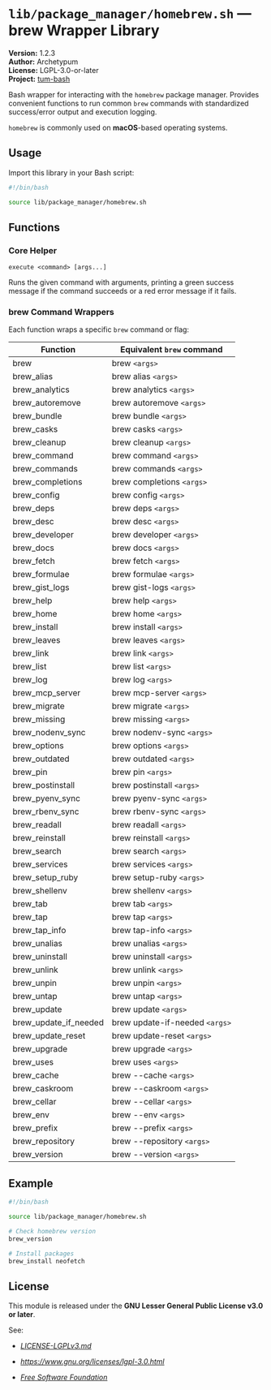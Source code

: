 # `lib/package_manager/homebrew.sh` — brew Wrapper Library

**Version:** 1.2.3  
**Author:** Archetypum  
**License:** LGPL-3.0-or-later  
**Project:** [tum-bash](https://github.com/Archetypum/tum-bash.git)

Bash wrapper for interacting with the `homebrew` package manager. Provides convenient functions to run common `brew` commands with standardized success/error output and execution logging.

`homebrew` is commonly used on **macOS**-based operating systems.

## Usage

Import this library in your Bash script:

```bash
#!/bin/bash

source lib/package_manager/homebrew.sh
```

## Functions

### Core Helper

`execute <command> [args...]`

Runs the given command with arguments, printing a green success message if the command succeeds or a red error message if it fails.

### brew Command Wrappers

Each function wraps a specific `brew` command or flag:

| **Function**          | **Equivalent `brew` command**  |
|-----------------------|--------------------------------|
| brew                  | brew `<args>`                  |
| brew_alias            | brew alias `<args>`            |
| brew_analytics        | brew analytics `<args>`        |
| brew_autoremove       | brew autoremove `<args>`       |
| brew_bundle           | brew bundle `<args>`           |
| brew_casks            | brew casks `<args>`            |
| brew_cleanup          | brew cleanup `<args>`          |
| brew_command          | brew command `<args>`          |
| brew_commands         | brew commands `<args>`         |
| brew_completions      | brew completions `<args>`      |
| brew_config           | brew config `<args>`           |
| brew_deps             | brew deps `<args>`             |
| brew_desc             | brew desc `<args>`             |
| brew_developer        | brew developer `<args>`        |
| brew_docs             | brew docs `<args>`             |
| brew_fetch            | brew fetch `<args>`            |
| brew_formulae         | brew formulae `<args>`         |
| brew_gist_logs        | brew gist-logs `<args>`        |
| brew_help             | brew help `<args>`             |
| brew_home             | brew home `<args>`             |
| brew_install          | brew install `<args>`          |
| brew_leaves           | brew leaves `<args>`           |
| brew_link             | brew link `<args>`             |
| brew_list             | brew list `<args>`             |
| brew_log              | brew log `<args>`              |
| brew_mcp_server       | brew mcp-server `<args>`       |
| brew_migrate          | brew migrate `<args>`          |
| brew_missing          | brew missing `<args>`          |
| brew_nodenv_sync      | brew nodenv-sync `<args>`      |
| brew_options          | brew options `<args>`          |
| brew_outdated         | brew outdated `<args>`         |
| brew_pin              | brew pin `<args>`              |
| brew_postinstall      | brew postinstall `<args>`      |
| brew_pyenv_sync       | brew pyenv-sync `<args>`       |
| brew_rbenv_sync       | brew rbenv-sync `<args>`       |
| brew_readall          | brew readall `<args>`          |
| brew_reinstall        | brew reinstall `<args>`        |
| brew_search           | brew search `<args>`           |
| brew_services         | brew services `<args>`         |
| brew_setup_ruby       | brew setup-ruby `<args>`       |
| brew_shellenv         | brew shellenv `<args>`         |
| brew_tab              | brew tab `<args>`              |
| brew_tap              | brew tap `<args>`              |
| brew_tap_info         | brew tap-info `<args>`         |
| brew_unalias          | brew unalias `<args>`          |
| brew_uninstall        | brew uninstall `<args>`        |
| brew_unlink           | brew unlink `<args>`           |
| brew_unpin            | brew unpin `<args>`            |
| brew_untap            | brew untap `<args>`            |
| brew_update           | brew update `<args>`           |
| brew_update_if_needed | brew update-if-needed `<args>` |
| brew_update_reset     | brew update-reset `<args>`     |
| brew_upgrade          | brew upgrade `<args>`          |
| brew_uses             | brew uses `<args>`             |
| brew_cache            | brew --cache `<args>`          |
| brew_caskroom         | brew --caskroom `<args>`       |
| brew_cellar           | brew --cellar `<args>`         |
| brew_env              | brew --env `<args>`            |
| brew_prefix           | brew --prefix `<args>`         |
| brew_repository       | brew --repository `<args>`     |
| brew_version          | brew --version `<args>`        |

## Example

```bash
#!/bin/bash

source lib/package_manager/homebrew.sh

# Check homebrew version
brew_version

# Install packages
brew_install neofetch
```

## License

This module is released under the **GNU Lesser General Public License v3.0 or later**.

See:

- [_LICENSE-LGPLv3.md_](https://github.com/Archetypum/tum-bash/blob/master/LICENSE-LGPLv3.md)

- _https://www.gnu.org/licenses/lgpl-3.0.html_

- [_Free Software Foundation_](https://www.fsf.org/)
